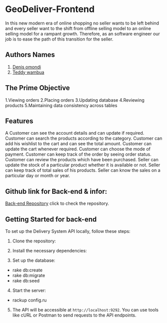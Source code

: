 # GeoDeliver-Frontend

In this new modern era of online shopping no seller wants to be left behind and every seller want to the shift from offline selling model to an online selling model for a rampant growth.
Therefore, as an software engineer our job is to ease the path of this transition for the seller.
## Authors Names
1. [Denis omondi](https://github.com/Denisomondi)
5. [Teddy wambua](https://github.com/teddy5456)

## The Prime Objective 
1.Viewing orders
2.Placing orders
3.Updating database
4.Reviewing products
5.Maintaining data consistency across tables

   ## Features 
   A Customer can see the account details and can update if required.
    Customer can search the products according to the category.
    Customer can add his wishlist to the cart and can see the total amount.
    Customer can update the cart whenever required.
    Customer can choose the mode of payment.
    Customer can keep track of the order by seeing order status.
    Customer can review the products which have been purchased.
    Seller can update the stock of a particular product whether it is available or not.
    Seller can keep track of total sales of his products.
    Seller can know the sales on a particular day or month or year.
    
    
   ## Github link for Back-end & infor:
   [Back-end Repository](https://github.com/Denisomondi/GeoDeliver-Backend/tree/main) click to check the repository.
    
   ## Getting Started for back-end

To set up the Delivery System API locally, follow these steps:

1. Clone the repository:


2. Install the necessary dependencies:


3. Set up the database:

- rake db:create
- rake db:migrate
- rake db:seed


4. Start the server:

- rackup config.ru


5. The API will be accessible at `http://localhost:9292`. You can use tools like cURL or Postman to send requests to the API endpoints.


